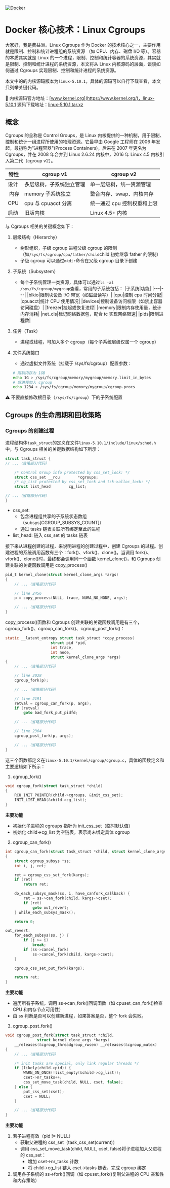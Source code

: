![Docker](/docker/docker.png)

# Docker 核心技术：Linux Cgroups

大家好，我是费益洲。Linux Cgroups 作为 Docker 的技术核心之一，主要作用就是限制、控制和统计进程组的系统资源 ​​（如 CPU、内存、磁盘 I/O 等）。容器的本质其实就是 Linux 的一个进程，限制、控制和统计容器的系统资源，其实就是限制、控制和统计进程的系统资源，本文将从 Linux 内核源码的层面，谈谈如何通过 Cgroups 实现限制、控制和统计进程的系统资源。

本文中的的内核源码版本为`linux-5.10.1`，具体的源码可以自行下载查看，本文只列举关键代码。

🔗 内核源码官方地址：[www.kernel.org](https://www.kernel.org/)，linux-5.10.1 源码下载地址：[linux-5.10.1.tar.xz](https://www.kernel.org/pub/linux/kernel/v5.x/linux-5.10.1.tar.xz)

## 概念

Cgroups 的全称是 Control Groups，是 Linux 内核提供的一种机制，用于限制、控制和统计一组进程所使用的物理资源。它最早由 Google 工程师在 2006 年发起，最初称为"进程容器"(Process Containers)，后来在 2007 年更名为 Cgroups，并在 2008 年合并到 Linux 2.6.24 内核中，2016 年 Linux 4.5 内核引入第二代（cgroup v2）。

| 特性    | cgroup v1                | cgroup v2                   |
| ------- | ------------------------ | --------------------------- |
| 设计    | 多层级树，子系统独立管理 | 单一层级树，统一资源管理    |
| ​​ 内存 | memory 子系统独立        | 整合内存、swap、内核内存    |
| CPU     | cpu 与 cpuacct 分离      | 统一通过 cpu 控制权重和上限 |
| 启动    | 旧版内核                 | Linux 4.5+ 内核             |

与 Cgroups 相关的关键概念如下：

1. 层级结构（Hierarchy）

   - 树形组织，子级 cgroup 进程父级 cgroup 的限制（如`/sys/fs/cgroup/cpu/father/child`child 初始继承 father 的限制）
   - 子级 cgroup 可以通过`mkdir`命令在父级 cgroup 目录下创建

2. 子系统（Subsystem）

   - 每个子系统管理一类资源，具体可以通过`ls -al /sys/fs/cgroup/mygroup`查看，常用的子系统包括：
     |子系统|功能|
     |---|---|
     |blkio|限制块设备 I/O 带宽（如磁盘读写）|
     |cpu|控制 cpu 时间分配|
     |cpuacct|统计 CPU 使用情况|
     |devices|控制设备访问权限（如禁止容器访问磁盘）|
     |freezer|挂起或恢复进程|
     |memory|限制内存使用量，统计内存消耗|
     |net_cls|标记网络数据包，配合 tc 实现网络限速|
     |pids|限制进程数|

3. 任务（Task）

   - 进程或线程，可加入多个 cgroup（每个子系统层级仅属一个 cgroup）

4. 文件系统接口

   - 通过虚拟文件系统（挂载于 /sys/fs/cgroup）配置参数：

   ```bash
   # 限制内存为 1GB
   echo 1G > /sys/fs/cgroup/memory/mygroup/memory.limit_in_bytes
   # 将进程加入 cgroup
   echo 1234 > /sys/fs/cgroup/memory/mygroup/cgroup.procs
   ```

⚠️ 不要直接修改根目录（`/sys/fs/cgroup`）下的子系统配置

## Cgroups 的生命周期和回收策略

### Cgroups 的创建过程

进程结构体`task_struct`的定义在文件`linux-5.10.1/include/linux/sched.h`中，与 Cgroups 相关的关键数据结构如下所示：

```c
struct task_struct {
// ...（省略部分代码）

	/* Control Group info protected by css_set_lock: */
	struct css_set __rcu		*cgroups;
	/* cg_list protected by css_set_lock and tsk->alloc_lock: */
	struct list_head		cg_list;

// ...（省略部分代码）
}
```

- css_set:
  - 包含进程组共享的子系统状态数组（subsys[CGROUP_SUBSYS_COUNT]）
  - 通过 tasks 链表关联所有绑定至此的进程
- list_head: 链入 css_set 的 tasks 链表

接下来从进程创建的过程，来说明进程的创建过程中，创建 Cgroups 的过程。创建进程的系统调用函数有三个：fork()、vfork()、clone()。当调用 fork()、vfork()、clone()时，最终都会调用同一个函数 kernel_clone()，和 Cgroups 创建关联的关键函数调用是 copy_process()

```c
pid_t kernel_clone(struct kernel_clone_args *args)
{
	// ...（省略部分代码）

	// line 2456
	p = copy_process(NULL, trace, NUMA_NO_NODE, args);

	// ...（省略部分代码）
}
```

copy_process()函数和 Cgroups 创建关联的关键函数调用是有三个，cgroup_fork()、cgroup_can_fork()、cgroup_post_fork()：

```c
static __latent_entropy struct task_struct *copy_process(
					struct pid *pid,
					int trace,
					int node,
					struct kernel_clone_args *args)
{
    // ...（省略部分代码）

    // line 2028
    cgroup_fork(p);

    // ...（省略部分代码）

    // line 2191
    retval = cgroup_can_fork(p, args);
	if (retval)
		goto bad_fork_put_pidfd;

    // ...（省略部分代码）

    // line 2304
    cgroup_post_fork(p, args);

    // ...（省略部分代码）
}
```

这三个函数都定义在`linux-5.10.1/kernel/cgroup/cgroup.c`，具体的函数定义和主要逻辑如下所示：

1. cgroup_fork()

```c
void cgroup_fork(struct task_struct *child)
{
	RCU_INIT_POINTER(child->cgroups, &init_css_set);
	INIT_LIST_HEAD(&child->cg_list);
}
```

**主要功能**

- 初始化子进程的 cgroups 指针为 init_css_set（临时默认值）
- 初始化 child->cg_list 为空链表，表示尚未绑定具体 cgroup

2. cgroup_can_fork()

```c
int cgroup_can_fork(struct task_struct *child, struct kernel_clone_args *kargs)
{
	struct cgroup_subsys *ss;
	int i, j, ret;

	ret = cgroup_css_set_fork(kargs);
	if (ret)
		return ret;

	do_each_subsys_mask(ss, i, have_canfork_callback) {
		ret = ss->can_fork(child, kargs->cset);
		if (ret)
			goto out_revert;
	} while_each_subsys_mask();

	return 0;

out_revert:
	for_each_subsys(ss, j) {
		if (j >= i)
			break;
		if (ss->cancel_fork)
			ss->cancel_fork(child, kargs->cset);
	}

	cgroup_css_set_put_fork(kargs);

	return ret;
}
```

**主要功能**

- 遍历所有子系统，调用 ss->can_fork()回调函数（如 cpuset_can_fork()检查 CPU 和内存节点可用性）
- 由 ss 判断是否可以创建新进程，如果答案是否，整个 fork 会失败。

3. cgroup_post_fork()

```c
void cgroup_post_fork(struct task_struct *child,
		      struct kernel_clone_args *kargs)
	__releases(&cgroup_threadgroup_rwsem) __releases(&cgroup_mutex)
{
    // ...（省略部分代码）

    /* init tasks are special, only link regular threads */
	if (likely(child->pid)) {
		WARN_ON_ONCE(!list_empty(&child->cg_list));
		cset->nr_tasks++;
		css_set_move_task(child, NULL, cset, false);
	} else {
		put_css_set(cset);
		cset = NULL;
	}

    // ...（省略部分代码）
}
```

**主要功能**

1. 若子进程有效（pid != NULL）
   - 获取父进程的 css_set（task_css_set(current)）
   - 调用 css_set_move_task(child, NULL, cset, false)将子进程加入父进程的 css_set：
     - 增加 cset->nr_tasks 计数
     - 将 child->cg_list 链入 cset->tasks 链表，完成 cgroup 绑定
2. 调用各子系统的 ss->fork()回调（如 cpuset_fork()复制父进程的 CPU 亲和性和内存策略）
